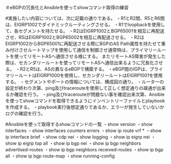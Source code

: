 ＃eBGPの冗長化とAnsibleを使ってshowコマンド取得の練習

#実施したい内容については、次に記載の通りである。
・R1とR2間、R5とR6間は、EIGRP1002でダイナミックルーティングさせる。
・R1でloopbackを使用して、各セグメントを持たせる。
・R2はEIGRP1002とBGP65001を相互に再配送させ、R5はEIGRP1002とBGP65002を相互に再配送させる。
・R2はEIGRP1002からBGP65001に再配送させる際にBGPのAS Path属性を持たせて重み付けさせルートマップを使用して通信を制御させ通常時は、プライマリールートを使ってリモートASへ通信させる様にする。
またリモートAS障害が発生した際は、セカンダリールートを使ってリモートASへ通信出来るように冗長化させる。
・R2とR5は、ASの異なるeBGPで構築する。
・eBGP間のIGPは、プライマリールートはEIGRP1000を使用し、セカンダリールートはEIGRP1001を使用する。
・セグメントやポートの情報については、構成図の通り。
・ルーターの設定が終わり次第、ping及びtracerouteを使用して正しく想定通りの疎通が出来るか確認を行う。
・ping及びtracerouteが問題ない事を確認出来次第、Ansibleを使ってshowコマンドを取得できるようにインベントリーファイルとplaybookを作成する。
・playbook実行後想定通りであるか、エラーが発生していないかログの確認を行う。

#Ansibleを使って取得するshowコマンドの一覧
・show version 
・show interfaces 
・show interfaces counters errors
・show ip route vrf *
・show ip interface brief
・show cdp nei
・show logging
・show ip eigrp nei
・show ip eigrp top all
・show ip bgp nei
・show ip bgp neighbors advertised-routes
・show ip bgp neighbors received-routes
・show ip bgp all
・show ip bgp route-map 
・show running-config
